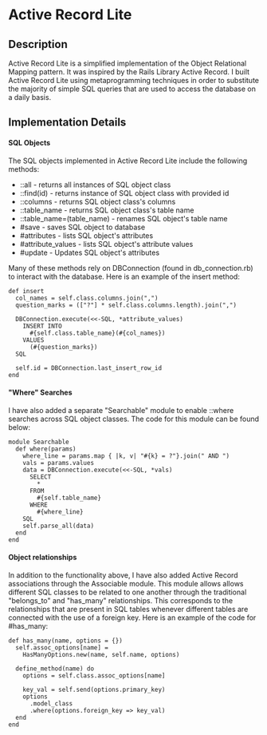 # Active Record Lite

## Description

Active Record Lite is a simplified implementation of the Object Relational Mapping pattern. It was inspired by the Rails Library Active Record. I built Active Record Lite using metaprogramming techniques in order to substitute the majority of simple SQL queries that are used to access the database on a daily basis.

## Implementation Details

#### SQL Objects

The SQL objects implemented in Active Record Lite include the following methods:
- ::all - returns all instances of SQL object class
- ::find(id) - returns instance of SQL object class with provided id
- ::columns - returns SQL object class's columns
- ::table_name - returns SQL object class's table name
- ::table_name=(table_name) - renames SQL object's table name
- #save - saves SQL object to database
- #attributes - lists SQL object's attributes
- #attribute_values - lists SQL object's attribute values
- #update - Updates SQL object's attributes

Many of these methods rely on DBConnection (found in db_connection.rb) to interact with the database. Here is an example of the insert method:

```
def insert
  col_names = self.class.columns.join(",")
  question_marks = (["?"] * self.class.columns.length).join(",")

  DBConnection.execute(<<-SQL, *attribute_values)
    INSERT INTO
      #{self.class.table_name}(#{col_names})
    VALUES
      (#{question_marks})
  SQL

  self.id = DBConnection.last_insert_row_id
end
```

#### "Where" Searches
I have also added a separate "Searchable" module to enable ::where searches across SQL object classes. The code for this module can be found below:

```
module Searchable
  def where(params)
    where_line = params.map { |k, v| "#{k} = ?"}.join(" AND ")
    vals = params.values
    data = DBConnection.execute(<<-SQL, *vals)
      SELECT
        *
      FROM
        #{self.table_name}
      WHERE
        #{where_line}
    SQL
    self.parse_all(data)
  end
end
```


#### Object relationships

In addition to the functionality above, I have also added Active Record associations through the Associable module. This module allows allows different SQL classes to be related to one another through the traditional "belongs_to" and "has_many" relationships. This corresponds to the relationships that are present in SQL tables whenever different tables are connected with the use of a foreign key. Here is an example of the code for #has_many:

```
def has_many(name, options = {})
  self.assoc_options[name] =
    HasManyOptions.new(name, self.name, options)

  define_method(name) do
    options = self.class.assoc_options[name]

    key_val = self.send(options.primary_key)
    options
      .model_class
      .where(options.foreign_key => key_val)
  end
end
```
